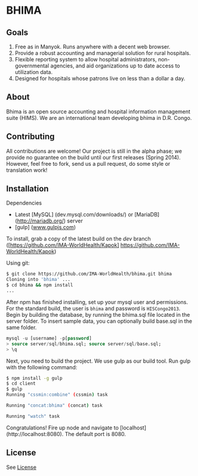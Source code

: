 BHIMA
=================

Goals
---------------
1. Free as in Manyok.  Runs anywhere with a decent web browser.
2. Provide a robust accounting and managerial solution for rural hospitals.
3. Flexible reporting system to allow hospital administrators, non-governmental agencies, and aid organizations
    up to date access to utilization data.
4. Designed for hospitals whose patrons live on less than a dollar a day.

About
---------------
Bhima is an open source accounting and hospital information management suite (HIMS).  We are an international
team developing bhima in D.R. Congo.

Contributing
---------------
All contributions are welcome!  Our project is still in the alpha phase; we provide no guarantee on the
build until our first releases (Spring 2014).  However, feel free to fork, send us a pull request, do some
style or translation work!

Installation
-------------------
Dependencies
 - Latest [MySQL] (dev.mysql.com/downloads/) or [MariaDB] (http://mariadb.org/) server 
 - [gulp] (www.gulpjs.com)

To install, grab a copy of the latest build on the *dev* branch ([https://github.com/IMA-WorldHealth/Kapok] <https://github.com/IMA-WorldHealth/Kapok>)

Using git:
```bash
$ git clone https://github.com/IMA-WorldHealth/bhima.git bhima
Cloning into 'bhima' ...
$ cd bhima && npm install
...
```

After npm has finished installing, set up your mysql user and permissions.  For the standard build, the user is `bhima` and password is `HISCongo2013`.  Begin by building the database, by running the bhima.sql file located in the server folder.  To insert sample data, you can optionally build base.sql in the same folder.
```sql
mysql -u [username] -p[password]
> source server/sql/bhima.sql; source server/sql/base.sql;
> \q
```

Next, you need to build the project.  We use gulp as our build tool.  Run gulp with the following command: 
```bash
$ npm install -g gulp
$ cd client
$ gulp
Running "cssmin:combine" (cssmin) task

Running "concat:bhima" (concat) task

Running "watch" task
```

Congratulations!  Fire up node and navigate to [localhost] (http://localhost:8080).  The default port is 8080.

License
---------------
See [License](./LICENSE.md)

